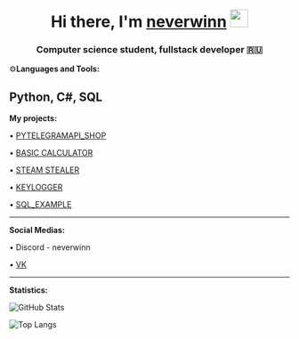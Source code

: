 
<h1 align="center">Hi there, I'm <a href="" target="_blank">neverwinn</a> 
<img src="https://github.com/blackcater/blackcater/raw/main/images/Hi.gif" height="32"/></h1>
<h3 align="center">Computer science student, fullstack developer 🇷🇺</h3>

⚙️**Languages and Tools:**

Python, C#, SQL
---
**My projects:**

• [PYTELEGRAMAPI_SHOP](https://github.com/mxxet/pyTelegramBotAPI_shop/blob/main/pyTelegramBotAPI_shop.py)

• [BASIC CALCULATOR](https://github.com/mxxet/Basic-Calculator_app/blob/main/Calculator.py)

• [STEAM STEALER](https://github.com/NEVERWINN/STEALER)

• [KEYLOGGER](https://github.com/NEVERWINN/KEYLOGGER)

• [SQL_EXAMPLE](https://github.com/NEVERWINN/SQL_EXAMPLE)


---
**Social Medias:**

• Discord - neverwinn

• [VK](https://vk.com/matthew_shx)




---
**Statistics:**


![GitHub Stats](https://github-readme-stats.vercel.app/api?username=mxxet&theme=dark)

![Top Langs](https://github-readme-stats.vercel.app/api/top-langs/?username=mxxet&theme=dark)











